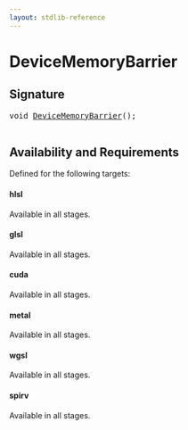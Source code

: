 ```yaml
---
layout: stdlib-reference
---
```


# DeviceMemoryBarrier

## Signature 

<pre>
<span class="code_keyword">void</span> <a href="/stdlib-reference/global-decls/DeviceMemoryBarrier">DeviceMemoryBarrier</a>();

</pre>

## Availability and Requirements

Defined for the following targets:

#### hlsl
Available in all stages.

#### glsl
Available in all stages.

#### cuda
Available in all stages.

#### metal
Available in all stages.

#### wgsl
Available in all stages.

#### spirv
Available in all stages.




